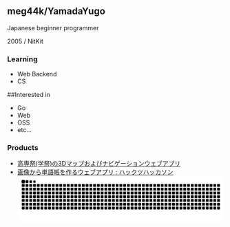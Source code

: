 ## meg44k/YamadaYugo
Japanese beginner programmer

2005 / NitKit

### Learning

- Web Backend
- CS

##Interested in

- Go
- Web
- OSS
- etc...

### Products
- [高専祭(学祭)の3Dマップおよびナビゲーションウェブアプリ](https://github.com/meg44k/NavigationKCTFesApp)
- [画像から単語帳を作るウェブアプリ : ハックツハッカソン](https://github.com/meg44k/Hackathon-stego)
![](https://raw.githubusercontent.com/meg44k/meg44k/output/github-contribution-grid-snake.svg)
